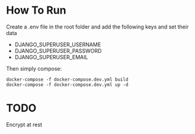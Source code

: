 # How To Run
Create a .env file in the root folder and add the following keys and set their data

* DJANGO_SUPERUSER_USERNAME
* DJANGO_SUPERUSER_PASSWORD
* DJANGO_SUPERUSER_EMAIL

Then simply compose:

`docker-compose -f docker-compose.dev.yml build`\
`docker-compose -f docker-compose.dev.yml up -d`

# TODO
Encrypt at rest